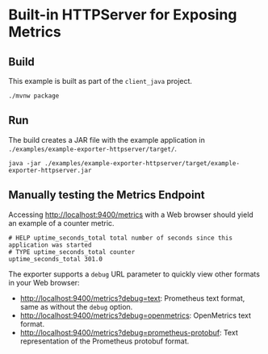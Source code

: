 # Built-in HTTPServer for Exposing Metrics

## Build

This example is built as part of the `client_java` project.

```shell
./mvnw package
```

## Run

The build creates a JAR file with the example application in
`./examples/example-exporter-httpserver/target/`.

```shell
java -jar ./examples/example-exporter-httpserver/target/example-exporter-httpserver.jar
```

## Manually testing the Metrics Endpoint

Accessing [http://localhost:9400/metrics](http://localhost:9400/metrics) with a Web browser should
yield an example of a counter metric.

```text
# HELP uptime_seconds_total total number of seconds since this application was started
# TYPE uptime_seconds_total counter
uptime_seconds_total 301.0
```

The exporter supports a `debug` URL parameter to quickly view other formats in your Web browser:

- [http://localhost:9400/metrics?debug=text](http://localhost:9400/metrics?debug=text): Prometheus
  text format, same as without the `debug` option.
- [http://localhost:9400/metrics?debug=openmetrics](http://localhost:9400/metrics?debug=openmetrics): <!-- editorconfig-checker-disable-line -->
  OpenMetrics text format.
- [http://localhost:9400/metrics?debug=prometheus-protobuf](http://localhost:9400/metrics?debug=prometheus-protobuf): <!-- editorconfig-checker-disable-line -->
  Text representation of the Prometheus protobuf format.
